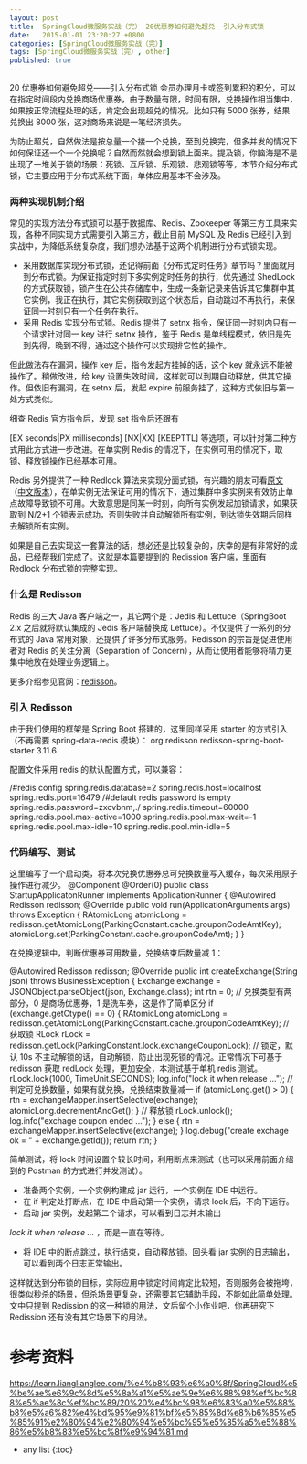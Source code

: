 ```yaml
---
layout: post
title:  SpringCloud微服务实战（完）-20优惠券如何避免超兑——引入分布式锁
date:   2015-01-01 23:20:27 +0800
categories: [SpringCloud微服务实战（完）]
tags: [SpringCloud微服务实战（完）, other]
published: true
---
```




20 优惠券如何避免超兑——引入分布式锁
会员办理月卡或签到累积的积分，可以在指定时间段内兑换商场优惠券，由于数量有限，时间有限，兑换操作相当集中，如果按正常流程处理的话，肯定会出现超兑的情况。比如只有 5000 张券，结果兑换出 8000 张，这对商场来说是一笔经济损失。

为防止超兑，自然做法是按总量一个接一个兑换，至到兑换完，但多并发的情况下如何保证还一个一个兑换呢？自然而然就会想到锁上面来。提及锁，你脑海是不是出现了一堆关于锁的场景：死锁、互斥锁、乐观锁、悲观锁等等，本节介绍分布式锁，它主要应用于分布式系统下面，单体应用基本不会涉及。

### 两种实现机制介绍

常见的实现方法分布式锁可以基于数据库、Redis、Zookeeper 等第三方工具来实现，各种不同实现方式需要引入第三方，截止目前 MySQL 及 Redis 已经引入到实战中，为降低系统复杂度，我们想办法基于这两个机制进行分布式锁实现。

* 采用数据库实现分布式锁，还记得前面《分布式定时任务》章节吗？里面就用到分布式锁。为保证指定时刻下多实例定时任务的执行，优先通过 ShedLock 的方式获取锁，锁产生在公共存储库中，生成一条新记录来告诉其它集群中其它实例，我正在执行，其它实例获取到这个状态后，自动跳过不再执行，来保证同一时刻只有一个任务在执行。
* 采用 Redis 实现分布式锁。Redis 提供了 setnx 指令，保证同一时刻内只有一个请求针对同一 key 进行 setnx 操作，鉴于 Redis 是单线程模式，依旧是先到先得，晚到不得，通过这个操作可以实现排它性的操作。

但此做法存在漏洞，操作 key 后，指令发起方挂掉的话，这个 key 就永远不能被操作了。稍做改进，给 key 设置失效时间，这样就可以到期自动释放，供其它操作。但依旧有漏洞，在 setnx 后，发起 expire 前服务挂了，这种方式依旧与第一处方式类似。

细查 Redis 官方指令后，发现 set 指令后还跟有

[EX seconds|PX milliseconds] [NX|XX] [KEEPTTL]
等选项，可以针对第二种方式用此方式进一步改进。在单实例 Redis 的情况下，在实例可用的情况下，取锁、释放锁操作已经基本可用。

Redis 另外提供了一种 Redlock 算法来实现分面式锁，有兴趣的朋友可看[原文](https://redis.io/topics/distlock)（[中文版本](http://www.redis.cn/topics/distlock.html)），在单实例无法保证可用的情况下，通过集群中多实例来有效防止单点故障导致锁不可用。大致意思是同某一时刻，向所有实例发起加锁请求，如果获取到 N/2+1 个锁表示成功，否则失败并自动解锁所有实例，到达锁失效期后同样去解锁所有实例。

如果是自己去实现这一套算法的话，想必还是比较复杂的，庆幸的是有非常好的成品，已经帮我们完成了。这就是本篇要提到的 Redission 客户端，里面有 Redlock 分布式锁的完整实现。

### 什么是 Redisson

Redis 的三大 Java 客户端之一，其它两个是：Jedis 和 Lettuce（SpringBoot 2.x 之后就将默认集成的 Jedis 客户端替换成 Lettuce）。不仅提供了一系列的分布式的 Java 常用对象，还提供了许多分布式服务。Redisson 的宗旨是促进使用者对 Redis 的关注分离（Separation of Concern），从而让使用者能够将精力更集中地放在处理业务逻辑上。

更多介绍参见官网：[redisson](https://github.com/redisson/redisson)。

### 引入 Redisson

由于我们使用的框架是 Spring Boot 搭建的，这里同样采用 starter 的方式引入（不再需要 spring-data-redis 模块）：
<dependency> <groupId>org.redisson</groupId> <artifactId>redisson-spring-boot-starter</artifactId> <version>3.11.6</version> </dependency>

配置文件采用 redis 的默认配置方式，可以兼容：

/#redis config spring.redis.database=2 spring.redis.host=localhost spring.redis.port=16479 /#default redis password is empty spring.redis.password=zxcvbnm,./ spring.redis.timeout=60000 spring.redis.pool.max-active=1000 spring.redis.pool.max-wait=-1 spring.redis.pool.max-idle=10 spring.redis.pool.min-idle=5

### 代码编写、测试

这里编写了一个启动类，将本次兑换优惠券总可兑换数量写入缓存，每次采用原子操作进行减少。
@Component @Order(0) public class StartupApplicatonRunner implements ApplicationRunner { @Autowired Redisson redisson; @Override public void run(ApplicationArguments args) throws Exception { RAtomicLong atomicLong = redisson.getAtomicLong(ParkingConstant.cache.grouponCodeAmtKey); atomicLong.set(ParkingConstant.cache.grouponCodeAmt); } }

在兑换逻辑中，判断优惠券可用数量，兑换结束后数量减 1：

@Autowired Redisson redisson; @Override public int createExchange(String json) throws BusinessException { Exchange exchange = JSONObject.parseObject(json, Exchange.class); int rtn = 0; // 兑换类型有两部分，0 是商场优惠券，1 是洗车券，这是作了简单区分 if (exchange.getCtype() == 0) { RAtomicLong atomicLong = redisson.getAtomicLong(ParkingConstant.cache.grouponCodeAmtKey); // 获取锁 RLock rLock = redisson.getLock(ParkingConstant.lock.exchangeCouponLock); // 锁定，默认 10s 不主动解锁的话，自动解锁，防止出现死锁的情况。正常情况下可基于 redisson 获取 redLock 处理，更加安全，本测试基于单机 redis 测试。 rLock.lock(1000, TimeUnit.SECONDS); log.info("lock it when release ..."); // 判定可兑换数量，如果有就兑换，兑换结束数量减一 if (atomicLong.get() > 0) { rtn = exchangeMapper.insertSelective(exchange); atomicLong.decrementAndGet(); } // 释放锁 rLock.unlock(); log.info("exchage coupon ended ..."); } else { rtn = exchangeMapper.insertSelective(exchange); } log.debug("create exchage ok = " + exchange.getId()); return rtn; }

简单测试，将 lock 时间设置个较长时间，利用断点来测试（也可以采用前面介绍到的 Postman 的方式进行并发测试）。

* 准备两个实例，一个实例构建成 jar 运行，一个实例在 IDE 中运行。
* 在 if 判定处打断点，在 IDE 中启动第一个实例，请求 lock 后，不向下运行。
* 启动 jar 实例，发起第二个请求，可以看到日志并未输出

_lock it when release …_
，而是一直在等待。
* 将 IDE 中的断点跳过，执行结束，自动释放锁。回头看 jar 实例的日志输出，可以看到两个日志正常输出。

这样就达到分布锁的目标，实际应用中锁定时间肯定比较短，否则服务会被拖垮，很类似秒杀的场景，但杀场景更复杂，还需要其它辅助手段，不能如此简单处理。文中只提到 Redission 的这一种锁的用法，文后留个小作业吧，你再研究下 Redission 还有没有其它场景下的用法。




# 参考资料

https://learn.lianglianglee.com/%e4%b8%93%e6%a0%8f/SpringCloud%e5%be%ae%e6%9c%8d%e5%8a%a1%e5%ae%9e%e6%88%98%ef%bc%88%e5%ae%8c%ef%bc%89/20%20%e4%bc%98%e6%83%a0%e5%88%b8%e5%a6%82%e4%bd%95%e9%81%bf%e5%85%8d%e8%b6%85%e5%85%91%e2%80%94%e2%80%94%e5%bc%95%e5%85%a5%e5%88%86%e5%b8%83%e5%bc%8f%e9%94%81.md

* any list
{:toc}
